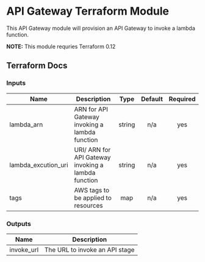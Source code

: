 # API Gateway Terraform Module

This API Gateway module will provision an API Gateway to invoke a lambda function.

**NOTE:** This module requries Terraform 0.12

## Terraform Docs

### Inputs

| Name                | Description                                         |  Type  | Default | Required |
| ------------------- | --------------------------------------------------- | :----: | :-----: | :------: |
| lambda_arn          | ARN for API Gateway invoking a lambda function      | string |   n/a   |   yes    |
| lambda_excution_uri | URI/ ARN for API Gateway invoking a lambda function | string |   n/a   |   yes    |
| tags                | AWS tags to be applied to resources                 |  map   |   n/a   |   yes    |

### Outputs

| Name       | Description                    |
| ---------- | ------------------------------ |
| invoke_url | The URL to invoke an API stage |
